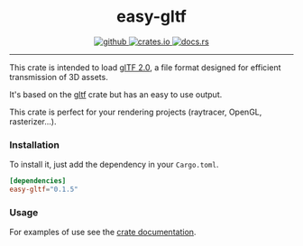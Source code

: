 <h1 align="center">
    easy-gltf
</h1>
<p align="center">
   <a href="https://github.com/flomonster/easy-gltf/actions">
      <img src="https://github.com/flomonster/easy-gltf/workflows/Build/badge.svg" alt="github">
   </a>
   <a href="https://crates.io/crates/easy-gltf">
      <img src="https://img.shields.io/crates/v/easy-gltf.svg" alt="crates.io">
   </a>
   <a href="https://docs.rs/easy-gltf">
      <img src="https://docs.rs/easy-gltf/badge.svg" alt="docs.rs">
   </a>
</p>
<hr>

This crate is intended to load [glTF 2.0](https://www.khronos.org/gltf), a file format designed for efficient transmission of 3D assets.

It's based on the [gltf](https://github.com/gltf-rs/gltf) crate but has an easy to use output.

This crate is perfect for your rendering projects (raytracer, OpenGL, rasterizer...).

### Installation

To install it, just add the dependency in your `Cargo.toml`.

```toml
[dependencies]
easy-gltf="0.1.5"
```

### Usage

For examples of use see the [crate documentation](https://docs.rs/easy-gltf).
